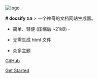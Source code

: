 ![logo](_media/icon.svg) 

**# docsify <small>3.5</small>** > 一个神奇的文档网站生成器。 

- 简单、轻便 (压缩后 ~21kB) -

-  无需生成 html 文件 

- 众多主题 

  

[GitHub](https://github.com/docsifyjs/docsify/) 

[Get Started](/)

